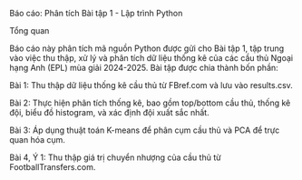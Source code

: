 Báo cáo: Phân tích Bài tập 1 - Lập trình Python

Tổng quan

Báo cáo này phân tích mã nguồn Python được gửi cho Bài tập 1, tập trung vào việc thu thập, xử lý và phân tích dữ liệu thống kê của các cầu thủ Ngoại hạng Anh (EPL) mùa giải 2024-2025. Bài tập được chia thành bốn phần:

Bài 1: Thu thập dữ liệu thống kê cầu thủ từ FBref.com và lưu vào results.csv.

Bài 2: Thực hiện phân tích thống kê, bao gồm top/bottom cầu thủ, thống kê đội, biểu đồ histogram, và xác định đội xuất sắc nhất.

Bài 3: Áp dụng thuật toán K-means để phân cụm cầu thủ và PCA để trực quan hóa cụm.

Bài 4, Ý 1: Thu thập giá trị chuyển nhượng của cầu thủ từ FootballTransfers.com.
